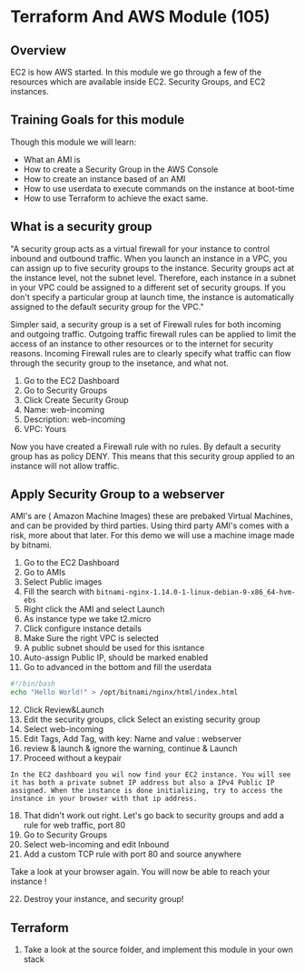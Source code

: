 
# Terraform And AWS Module (105)

## Overview
EC2 is how AWS started. In this module we go through a few of the resources which are available inside EC2. Security Groups, and EC2 instances.

## Training Goals for this module
Though this module we will learn:
*  What an AMI is
*  How to create a Security Group in the AWS Console
*  How to create an instance based of an AMI
*  How to use userdata to execute commands on the instance at boot-time
*  How to use Terraform to achieve the exact same.


## What is a security group

"A security group acts as a virtual firewall for your instance to control inbound and outbound traffic. When you launch an instance in a VPC, you can assign up to five security groups to the instance. Security groups act at the instance level, not the subnet level. Therefore, each instance in a subnet in your VPC could be assigned to a different set of security groups. If you don't specify a particular group at launch time, the instance is automatically assigned to the default security group for the VPC."

Simpler said, a security group is a set of Firewall rules for both incoming and outgoing traffic. Outgoing traffic firewall rules can be applied to limit the access of an instance to other resources or to the internet for security reasons. Incoming Firewall rules are to clearly specify what traffic can flow through the security group to the insetance, and what not.


1. Go to the EC2 Dashboard
2. Go to Security Groups
3. Click Create Security Group
4. Name: web-incoming
5. Description: web-incoming
6. VPC: Yours

Now you have created a Firewall rule with no rules. By default a security group has as policy DENY. This means that this security group applied to an instance will not allow traffic.


## Apply Security Group to a webserver
AMI's are ( Amazon Machine Images) these are prebaked Virtual Machines, and can be provided by third parties. Using third party AMI's comes with a risk, more about that later.
For this demo we will use a machine image made by bitnami.

1. Go to the EC2 Dashboard
2. Go to AMIs
3. Select Public images
4. Fill the search with `bitnami-nginx-1.14.0-1-linux-debian-9-x86_64-hvm-ebs`
5. Right click the AMI and select Launch
6. As instance type we take t2.micro
7. Click configure instance details
8. Make Sure the right VPC is selected
9. A public subnet should be used for this isntance
10. Auto-assign Public IP, should be marked enabled
11. Go to advanced in the bottom and fill the userdata
```bash
#!/bin/bash
echo "Hello World!" > /opt/bitnami/nginx/html/index.html
```
12. Click Review&Launch
13. Edit the security groups, click Select an existing security group
14. Select web-incoming
15. Edit Tags, Add Tag, with key: Name and value : webserver
16. review & launch & ignore the warning, continue & Launch
17. Proceed without a keypair

```In the EC2 dashboard you wil now find your EC2 instance. You will see it has both a private subnet IP address but also a IPv4 Public IP assigned. When the instance is done initializing, try to access the instance in your browser with that ip address.```

18. That didn't work out right. Let's go back to security groups and add a rule for web traffic, port 80
19. Go to Security Groups
20. Select web-incoming and edit Inbound
21. Add a custom TCP rule with port 80 and source anywhere

Take a look at your browser again. You will now be able to reach your instance ! 

22. Destroy your instance, and security group!

## Terraform
1. Take a look at the source folder, and implement this module in your own stack
